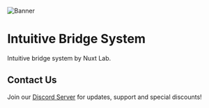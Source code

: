 ![Banner](https://nuxtlab.net/api/files/github_banner-K00eZM3AJl3ek01AFl7AyG8haViBYN.png)

# Intuitive Bridge System

Intuitive bridge system by Nuxt Lab.

## Contact Us

Join our [Discord Server](https://discord.gg/fcNrD3XNdv) for updates, support and special discounts!
